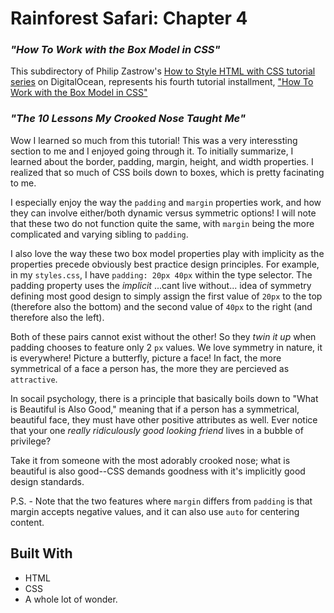 
# __Rainforest Safari: Chapter 4__

### _"How To Work with the Box Model in CSS"_

This subdirectory of Philip Zastrow's [How to Style HTML with CSS tutorial series](https://www.digitalocean.com/community/tutorial_series/how-to-style-html-with-css) on DigitalOcean, represents his fourth tutorial installment, ["How To Work with the Box Model in CSS"](https://www.digitalocean.com/community/tutorials/how-to-work-with-the-box-model-in-css)

### _"The 10 Lessons My Crooked Nose Taught Me"_

Wow I learned so much from this tutorial! This was a very interessting section to me and I enjoyed going through it. To initially summarize, I learned about the border, padding, margin, height, and width properties. I realized that so much of CSS boils down to boxes, which is pretty facinating to me.

I especially enjoy the way the `padding` and `margin` properties work, and how they can involve either/both dynamic versus symmetric options! I will note that these two do not function quite the same, with `margin` being the more complicated and varying sibling to `padding`.

I also love the way these two box model properties play with implicity as the properties precede obviously best practice design principles. For example, in my `styles.css`, I have `padding: 20px 40px` within the type selector. The padding property uses the _implicit_ ...cant live without... idea of symmetry defining most good design to simply assign the first value of `20px` to the top (therefore also the bottom) and the second value of `40px` to the right (and therefore also the left).

Both of these pairs cannot exist without the other! So they _twin it up_ when padding chooses to feature only 2 `px` values. We love symmetry in nature, it is everywhere! Picture a butterfly, picture a face! In fact, the more symmetrical of a face a person has, the more they are percieved as `attractive`.

In socail psychology, there is a principle that basically boils down to "What is Beautiful is Also Good," meaning that if a person has a symmetrical, beautiful face, they must have other positive attributes as well. Ever notice that your one _really ridiculously good looking friend_ lives in a bubble of privilege? 

Take it from someone with the most adorably crooked nose; what is beautiful is also good--CSS demands goodness with it's implicitly good design standards.

P.S. - Note that the two features where `margin` differs from `padding` is that margin accepts negative values, and it can also use `auto` for centering content.



 ## Built With

- HTML
- CSS
- A whole lot of wonder.


